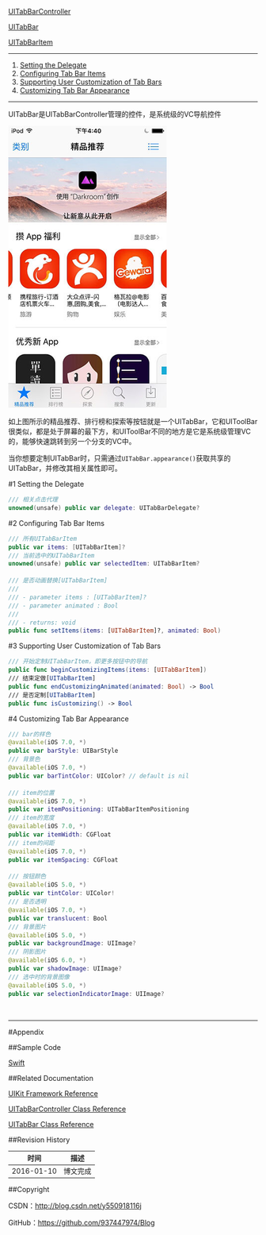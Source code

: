 [UITabBarController](https://github.com/937447974/Blog/blob/master/IOS/Cocoa%20Touch%20Layer/UIKit/UITabBarController.md)

[UITabBar](https://github.com/937447974/Blog/blob/master/IOS/Cocoa%20Touch%20Layer/UIKit/UITabBar.md)

[UITabBarItem](https://github.com/937447974/Blog/blob/master/IOS/Cocoa%20Touch%20Layer/UIKit/UITabBarItem.md)

----

1. [Setting the Delegate](#Setting_the_Delegate)
2. [Configuring Tab Bar Items](#Configuring_Tab_Bar_Items)
3. [Supporting User Customization of Tab Bars](#Supporting_User_Customization_of_Tab_Bars)
4. [Customizing Tab Bar Appearance](#Customizing_Tab_Bar_Appearance)

----

UITabBar是UITabBarController管理的控件，是系统级的VC导航控件

![](https://raw.githubusercontent.com/937447974/Blog/master/Resources/2016011002.jpg)

如上图所示的精品推荐、排行榜和探索等按钮就是一个UITabBar，它和UIToolBar很类似，都是处于屏幕的最下方，和UIToolBar不同的地方是它是系统级管理VC的，能够快速跳转到另一个分支的VC中。

当你想要定制UITabBar时，只需通过`UITabBar.appearance()`获取共享的UITabBar，并修改其相关属性即可。

#<a id="Setting_the_Delegate">1 Setting the Delegate

```swift
/// 相关点击代理
unowned(unsafe) public var delegate: UITabBarDelegate?
```

#<a id="Configuring_Tab_Bar_Items">2 Configuring Tab Bar Items

```swift
/// 所有UITabBarItem
public var items: [UITabBarItem]?
/// 当前选中的UITabBarItem
unowned(unsafe) public var selectedItem: UITabBarItem?
    
/// 是否动画替换[UITabBarItem]
///
/// - parameter items : [UITabBarItem]?
/// - parameter animated : Bool
///
/// - returns: void
public func setItems(items: [UITabBarItem]?, animated: Bool)
```

#<a id="Supporting_User_Customization_of_Tab_Bars">3 Supporting User Customization of Tab Bars

```swift
/// 开始定制UITabBarItem，即更多按钮中的导航
public func beginCustomizingItems(items: [UITabBarItem])
/// 结束定做[UITabBarItem]
public func endCustomizingAnimated(animated: Bool) -> Bool
/// 是否定制[UITabBarItem]
public func isCustomizing() -> Bool
```

#<a id="Customizing_Tab_Bar_Appearance">4 Customizing Tab Bar Appearance

```swift
/// bar的样色
@available(iOS 7.0, *)
public var barStyle: UIBarStyle
/// 背景色
@available(iOS 7.0, *)
public var barTintColor: UIColor? // default is nil
    
/// item的位置
@available(iOS 7.0, *)
public var itemPositioning: UITabBarItemPositioning
/// item的宽度
@available(iOS 7.0, *)
public var itemWidth: CGFloat
/// item的间距
@available(iOS 7.0, *)
public var itemSpacing: CGFloat
   
/// 按钮颜色
@available(iOS 5.0, *)
public var tintColor: UIColor!
/// 是否透明
@available(iOS 7.0, *)
public var translucent: Bool
/// 背景图片
@available(iOS 5.0, *)
public var backgroundImage: UIImage?
/// 阴影图片
@available(iOS 6.0, *)
public var shadowImage: UIImage?
/// 选中时的背景图像
@available(iOS 5.0, *)
public var selectionIndicatorImage: UIImage?
```

&#160;

----------

#Appendix

##Sample Code

[Swift](https://github.com/937447974/Swift)

##Related Documentation

[UIKit Framework Reference](https://developer.apple.com/library/ios/documentation/UIKit/Reference/UIKit_Framework/index.html)

[UITabBarController Class Reference](https://developer.apple.com/library/ios/documentation/UIKit/Reference/UITabBarController_Class/index.html)

[UITabBar Class Reference](https://developer.apple.com/library/ios/documentation/UIKit/Reference/UITabBar_Class/index.html)

##Revision History

| 时间 | 描述 |
| ---- | ---- |
| 2016-01-10 | 博文完成 |

##Copyright

CSDN：http://blog.csdn.net/y550918116j

GitHub：https://github.com/937447974/Blog
